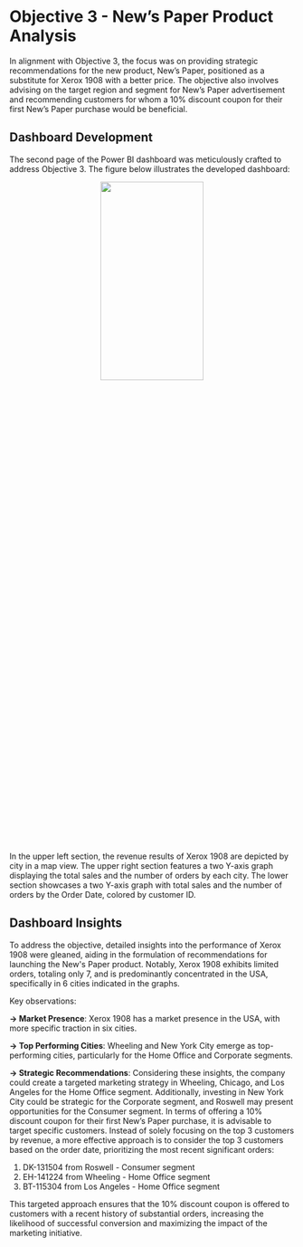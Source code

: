 # Objective 3 - New’s Paper Product Analysis
In alignment with Objective 3, the focus was on providing strategic recommendations for the new product, New’s Paper, positioned as a substitute for Xerox 1908 with a better price. The objective also involves advising on the target region and segment for New’s Paper advertisement and recommending customers for whom a 10% discount coupon for their first New’s Paper purchase would be beneficial.

## Dashboard Development
The second page of the Power BI dashboard was meticulously crafted to address Objective 3. The figure below illustrates the developed dashboard:

<p align="center">
<img src="https://drive.google.com/uc?export=view&id=11kwOfXble2OUi9ryUF4_Wz6NE6QqCQaw"  width="60%" height="30%">
</p>

In the upper left section, the revenue results of Xerox 1908 are depicted by city in a map view. The upper right section features a two Y-axis graph displaying the total sales and the number of orders by each city. The lower section showcases a two Y-axis graph with total sales and the number of orders by the Order Date, colored by customer ID.

## Dashboard Insights
To address the objective, detailed insights into the performance of Xerox 1908 were gleaned, aiding in the formulation of recommendations for launching the New's Paper product. Notably, Xerox 1908 exhibits limited orders, totaling only 7, and is predominantly concentrated in the USA, specifically in 6 cities indicated in the graphs.

Key observations:

**-> Market Presence**: Xerox 1908 has a market presence in the USA, with more specific traction in six cities.

**-> Top Performing Cities**: Wheeling and New York City emerge as top-performing cities, particularly for the Home Office and Corporate segments.

**-> Strategic Recommendations**: Considering these insights, the company could create a targeted marketing strategy in Wheeling, Chicago, and Los Angeles for the Home Office segment. Additionally, investing in New York City could be strategic for the Corporate segment, and Roswell may present opportunities for the Consumer segment.
In terms of offering a 10% discount coupon for their first New’s Paper purchase, it is advisable to target specific customers. Instead of solely focusing on the top 3 customers by revenue, a more effective approach is to consider the top 3 customers based on the order date, prioritizing the most recent significant orders:

1. DK-131504 from Roswell - Consumer segment
2. EH-141224 from Wheeling - Home Office segment
3. BT-115304 from Los Angeles - Home Office segment

This targeted approach ensures that the 10% discount coupon is offered to customers with a recent history of substantial orders, increasing the likelihood of successful conversion and maximizing the impact of the marketing initiative.
